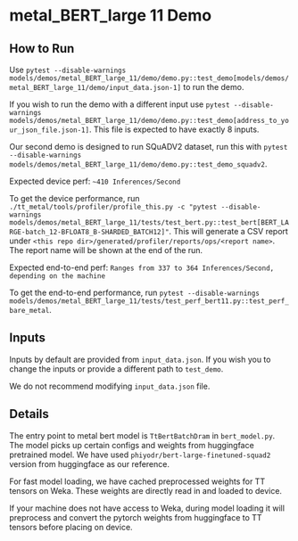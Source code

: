 # metal_BERT_large 11 Demo

## How to Run

Use `pytest --disable-warnings models/demos/metal_BERT_large_11/demo/demo.py::test_demo[models/demos/metal_BERT_large_11/demo/input_data.json-1]` to run the demo.

If you wish to run the demo with a different input use `pytest --disable-warnings models/demos/metal_BERT_large_11/demo/demo.py::test_demo[address_to_your_json_file.json-1]`. This file is expected to have exactly 8 inputs.

Our second demo is designed to run SQuADV2 dataset, run this with `pytest --disable-warnings models/demos/metal_BERT_large_11/demo/demo.py::test_demo_squadv2`.

Expected device perf: `~410 Inferences/Second`

To get the device performance, run `./tt_metal/tools/profiler/profile_this.py -c "pytest --disable-warnings models/demos/metal_BERT_large_11/tests/test_bert.py::test_bert[BERT_LARGE-batch_12-BFLOAT8_B-SHARDED_BATCH12]"`.
This will generate a CSV report under `<this repo dir>/generated/profiler/reports/ops/<report name>`. The report name will be shown at the end of the run.
<!-- csv_example = "images/BERT-Large-device-profile.png" -->

Expected end-to-end perf: `Ranges from 337 to 364 Inferences/Second, depending on the machine`

To get the end-to-end performance, run `pytest --disable-warnings models/demos/metal_BERT_large_11/tests/test_perf_bert11.py::test_perf_bare_metal`.

## Inputs

Inputs by default are provided from `input_data.json`. If you wish you to change the inputs or provide a different path to `test_demo`.

We do not recommend modifying `input_data.json` file.

## Details

The entry point to metal bert model is `TtBertBatchDram` in `bert_model.py`. The model picks up certain configs and weights from huggingface pretrained model. We have used `phiyodr/bert-large-finetuned-squad2` version from huggingface as our reference.

For fast model loading, we have cached preprocessed weights for TT tensors on Weka. These weights are directly read in and loaded to device.

If your machine does not have access to Weka, during model loading it will preprocess and convert the pytorch weights from huggingface to TT tensors before placing on device.

